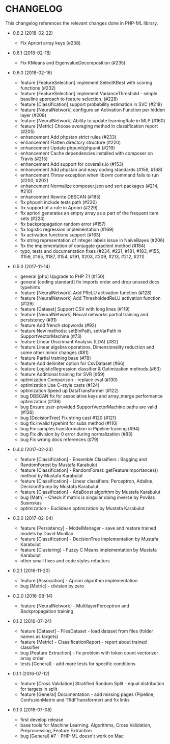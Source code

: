 CHANGELOG
=========

This changelog references the relevant changes done in PHP-ML library.

* 0.6.2 (2018-02-22)
    * Fix Apriori array keys (#238)

* 0.6.1 (2018-02-18)
    * Fix KMeans and EigenvalueDecomposition (#235)

* 0.6.0 (2018-02-16)
    * feature [FeatureSelection] implement SelectKBest with scoring functions (#232)
    * feature [FeatureSelection] implement VarianceThreshold - simple baseline approach to feature selection.  (#228)
    * feature [Classification] support probability estimation in SVC (#218)
    * feature [NeuralNetwork] configure an Activation Function per hidden layer (#208)
    * feature [NeuralNetwork] Ability to update learningRate in MLP (#160)
    * feature [Metric] Choose averaging method in classification report (#205)
    * enhancement Add phpstan strict rules (#233)
    * enhancement Flatten directory structure (#220)
    * enhancement Update phpunit/phpunit (#219)
    * enhancement Cache dependencies installed with composer on Travis (#215)
    * enhancement Add support for coveralls.io (#153)
    * enhancement Add phpstan and easy coding standards (#156, #168)
    * enhancement Throw exception when libsvm command fails to run (#200, #202)
    * enhancement Normalize composer.json and sort packages (#214, #210)
    * enhancement Rewrite DBSCAN (#185)
    * fix phpunit include tests path (#230)
    * fix support of a rule in Apriori (#229)
    * fix apriori generates an empty array as a part of the frequent item sets (#224)
    * fix backpropagation random error (#157)
    * fix logistic regression implementation (#169)
    * fix activation functions support (#163)
    * fix string representation of integer labels issue in NaiveBayes (#206)
    * fix the implementation of conjugate gradient method (#184)
    * typo, tests and documentation fixes (#234, #221, #181, #183, #155, #159, #165, #187, #154, #191, #203, #209, #213, #212, #211)

* 0.5.0 (2017-11-14)
    * general [php] Upgrade to PHP 7.1 (#150)
    * general [coding standard] fix imports order and drop unused docs typehints
    * feature [NeuralNetwork] Add PReLU activation function (#128)
    * feature [NeuralNetwork] Add ThresholdedReLU activation function (#129)
    * feature [Dataset] Support CSV with long lines (#119)
    * feature [NeuralNetwork] Neural networks partial training and persistency (#91)
    * feature Add french stopwords (#92)
    * feature New methods: setBinPath, setVarPath in SupportVectorMachine (#73)
    * feature Linear Discrimant Analysis (LDA) (#82)
    * feature Linear algebra operations, Dimensionality reduction and some other minor changes (#81)
    * feature Partial training base (#78)
    * feature Add delimiter option for CsvDataset (#66)
    * feature LogisticRegression classifier & Optimization methods (#63)
    * feature Additional training for SVR (#59)
    * optimization Comparison - replace eval (#130)
    * optimization Use C-style casts (#124)
    * optimization Speed up DataTransformer (#122)
    * bug DBSCAN fix for associative keys and array_merge performance optimization (#139)
    * bug Ensure user-provided SupportVectorMachine paths are valid (#126)
    * bug [DecisionTree] Fix string cast #120 (#121)
    * bug fix invalid typehint for subs method (#110)
    * bug Fix samples transformation in Pipeline training (#94)
    * bug Fix division by 0 error during normalization (#83)
    * bug Fix wrong docs references (#79)

* 0.4.0 (2017-02-23)
    * feature [Classification] - Ensemble Classifiers : Bagging and RandomForest by Mustafa Karabulut
    * feature [Classification] - RandomForest::getFeatureImportances() method by Mustafa Karabulut
    * feature [Classification] - Linear classifiers: Perceptron, Adaline, DecisionStump by Mustafa Karabulut
    * feature [Classification] - AdaBoost algorithm by Mustafa Karabulut
    * bug [Math] - Check if matrix is singular doing inverse by Povilas Susinskas
    * optimization - Euclidean optimization by Mustafa Karabulut

* 0.3.0 (2017-02-04)
    * feature [Persistency] - ModelManager - save and restore trained models by David Monllaó
    * feature [Classification] - DecisionTree implementation by Mustafa Karabulut
    * feature [Clustering] - Fuzzy C Means implementation by Mustafa Karabulut
    * other small fixes and code styles refactors

* 0.2.1 (2016-11-20)
    * feature [Association] - Apriori algorithm implementation
    * bug [Metric] - division by zero

* 0.2.0 (2016-08-14)
    * feature [NeuralNetwork] - MultilayerPerceptron and Backpropagation training 

* 0.1.2 (2016-07-24)
    * feature [Dataset] - FilesDataset - load dataset from files (folder names as targets)
    * feature [Metric] - ClassificationReport - report about trained classifier
    * bug [Feature Extraction] - fix problem with token count vectorizer array order
    * tests [General] - add more tests for specific conditions

* 0.1.1 (2016-07-12)
    * feature [Cross Validation] Stratified Random Split - equal distribution for targets in split
    * feature [General] Documentation - add missing pages (Pipeline, ConfusionMatrix and TfIdfTransformer) and fix links 

* 0.1.0 (2016-07-08)
    * first develop release
    * base tools for Machine Learning: Algorithms, Cross Validation, Preprocessing, Feature Extraction
    * bug [General] #7 - PHP-ML doesn't work on Mac
